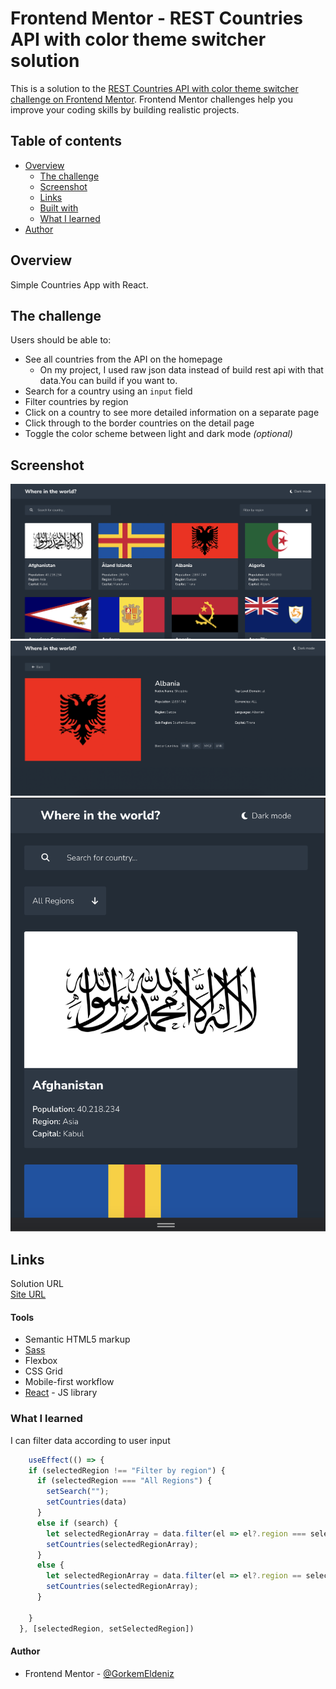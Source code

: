 # Frontend Mentor - REST Countries API with color theme switcher solution

<style>
  * {
    scroll-behavior:smooth;
    scroll-snap-align:center
  }
</style>
This is a solution to the [REST Countries API with color theme switcher challenge on Frontend Mentor](https://www.frontendmentor.io/challenges/rest-countries-api-with-color-theme-switcher-5cacc469fec04111f7b848ca). Frontend Mentor challenges help you improve your coding skills by building realistic projects. 

## Table of contents

- [Overview](#overview)
  - [The challenge](#challenge)
  - [Screenshot](#screenshot)
  - [Links](#links)
  - [Built with](#tools)
  - [What I learned](#learned)
- [Author](#author)


<article id="overview">
  <h1>Overview</h1>
    <p>
    Simple Countries App with React.
    </p>
  </article>

<article id="challenge">
  <h1>The challenge</h1>

  Users should be able to:

- See all countries from the API on the homepage 
  - On my project, I used raw json data instead of build rest api with that data.You can build if you want to. 
- Search for a country using an `input` field
- Filter countries by region
- Click on a country to see more detailed information on a separate page
- Click through to the border countries on the detail page
- Toggle the color scheme between light and dark mode *(optional)*
</article>

<article id="screenshot">
  <h1>Screenshot</h1>
  <img src="./src/assets/1.png" alt="Demo"/>
  <br/>
  <img src="./src/assets/2.png" alt="Demo"/>
  <br/>
  <img src="./src/assets/3.png" alt="Demo"/>
</article>


<article id="links">
  <h1>Links</h1>
  <p>
    <a>Solution URL</a> <br/>
    <a href="https://countries-app-gamma-two.vercel.app/">Site URL</a>
  </p>
 
<article>


<article id="tools">
  <h1>Tools</h1> 

- Semantic HTML5 markup
- [Sass](https://sass-lang.com/)
- Flexbox
- CSS Grid
- Mobile-first workflow
- [React](https://reactjs.org/) - JS library

</article id="learned">

<h1>What I learned</h1>

I can filter data according to user input

```js
    useEffect(() => {
    if (selectedRegion !== "Filter by region") {
      if (selectedRegion === "All Regions") {
        setSearch("");
        setCountries(data)
      }
      else if (search) {
        let selectedRegionArray = data.filter(el => el?.region === selectedRegion && el.name.toLowerCase() === search.toLowerCase())
        setCountries(selectedRegionArray);
      }
      else {
        let selectedRegionArray = data.filter(el => el?.region == selectedRegion);
        setCountries(selectedRegionArray);
      }

    }
  }, [selectedRegion, setSelectedRegion])
```


<article>
  <h1>Author</h1>

- Frontend Mentor - [@GorkemEldeniz](https://www.frontendmentor.io/profile/GorkemEldeniz)

</article>



